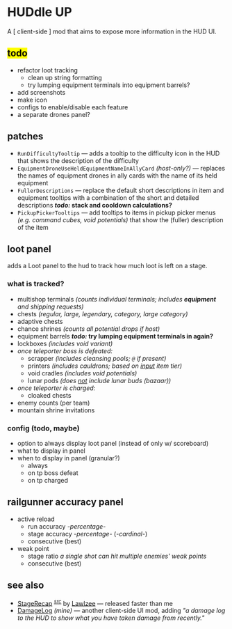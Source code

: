 # HUDdle UP

A \[ client-side \] mod that aims to expose more information in the HUD UI.

## <mark>todo</mark>
- refactor loot tracking
    - clean up string formatting
    - try lumping equipment terminals into equipment barrels?
- add screenshots
- make icon
- configs to enable/disable each feature
- a separate drones panel?

## patches
- `RunDifficultyTooltip` — adds a tooltip to the difficulty icon in the HUD that shows the description of the difficulty
- `EquipmentDroneUseHeldEquipmentNameInAllyCard` *(host-only?)* — replaces the names of equipment drones in ally cards with the name of its held equipment
- `FullerDescriptions` — replace the default short descriptions in item and equipment tooltips with a combination of the short and detailed descriptions ***todo:* stack and cooldown calculations?**
- `PickupPickerTooltips` — add tooltips to items in pickup picker menus *(e.g. command cubes, void potentials)* that show the (fuller) description of the item

## loot panel
adds a Loot panel to the hud to track how much loot is left on a stage.

### what is tracked?
- multishop terminals *(counts individual terminals; includes **equipment** and shipping requests)*
- chests *(regular, large, legendary, category, large category)*
- adaptive chests
- chance shrines *(counts all potential drops if host)*
- equipment barrels ***todo:* try lumping equipment terminals in again?**
- lockboxes *(includes void variant)*
- *once teleporter boss is defeated:*
    - scrapper *(includes cleansing pools; `@` if present)*
    - printers *(includes cauldrons; based on <u>input</u> item tier)*
    - void cradles *(includes void potentials)*
    - lunar pods *(does <u>not</u> include lunar buds (bazaar))*
- *once teleporter is charged:*
    - cloaked chests
- enemy counts (per team)
- mountain shrine invitations

### config (todo, maybe)
- option to always display loot panel (instead of only w/ scoreboard)
- what to display in panel
- when to display in panel (granular?)
    - always
    - on tp boss defeat
    - on tp charged

## railgunner accuracy panel
- active reload
    - run accuracy *-percentage-*
    - stage accuracy *-percentage-* (*-cardinal-*)
    - consecutive (best)
- weak point
    - stage ratio *a single shot can hit multiple enemies' weak points*
    - consecutive (best)

## see also
- [StageRecap](https://thunderstore.io/package/Lawlzee/StageRecap/) <sup>[*src*](https://github.com/Lawlzee/StageReport)</sup> by [Lawlzee](https://thunderstore.io/package/Lawlzee/) — released faster than me
- [DamageLog](https://thunderstore.io/package/itsschwer/DamageLog/) *(mine)* — another client-side UI mod, adding *"a damage log to the HUD to show what you have taken damage from recently."*
